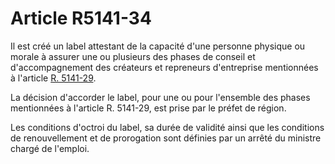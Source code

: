 # Article R5141-34

 

Il est créé un label attestant de la capacité d'une personne physique ou morale à assurer une ou plusieurs des phases de conseil et d'accompagnement des créateurs et repreneurs d'entreprise mentionnées à l'article [R. 5141-29][1]. 


  


La décision d'accorder le label, pour une ou pour l'ensemble des phases mentionnées à l'article R. 5141-29, est prise par le préfet de région. 


  


Les conditions d'octroi du label, sa durée de validité ainsi que les conditions de renouvellement et de prorogation sont définies par un arrêté du ministre chargé de l'emploi.

 [1]: /affichCodeArticle.do?cidTexte=LEGITEXT000006072050&idArticle=LEGIARTI000018495144&dateTexte=&categorieLien=cid